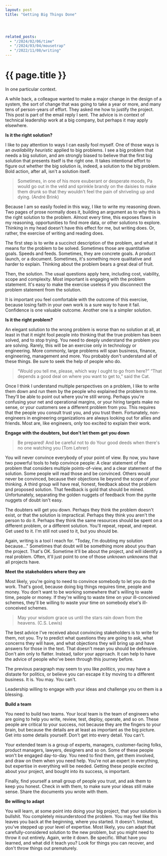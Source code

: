 ```yaml
---
layout: post
title: "Getting Big Things Done"




related_posts:
  - "/2024/02/06/time"
  - "/2024/03/04/mousetrap"
  - "/2022/11/08/writing"
---
```

{{ page.title }}
================

<p class="meta">In one particular context.</p>

A while back, a colleague wanted to make a major change in the design of a system, the sort of change that was going to take a year or more, and many tens of person-years of effort. They asked me how to justify the project. This post is part of the email reply I sent. The advice is in context of technical leadership work at a big company, but perhaps it may apply elsewhere.

**Is it the right solution?**

I like to pay attention to ways I can easily fool myself. One of those ways is an *availability heuristic* applied to big problems. I see a big problem that needs a big solution, and am strongly biased to believe that the first big solution that presents itself is the right one. It takes intentional effort to figure out whether the big solution is, indeed, a solution to the big problem. Bold action, after all, isn't a solution itself.

> Sometimes, in one of his more exuberant or desperate moods, Pa would go out in the veld and sprinkle brandy on the daisies to make them drunk so that they wouldn't feel the pain of shriveling up and dying. (André Brink)

Because I am so easily fooled in this way, I like to write my reasoning down. Two pages of prose normally does it, building an argument as to why this is the right solution to the problem. Almost every time, this exposes flaws in my reasoning, opportunities to find more data, or other solutions to explore. Thinking in my head doesn't have this effect for me, but writing does. Or, rather, the exercise of writing and reading does.

The first step is to write a succinct description of the problem, and what it means for the problem to be solved. Sometimes those are quantitative goals. Speeds and feeds. Sometimes, they are concrete goals. A product launch, or a document. Sometimes, it's something more qualitative and harder to explain. Thinking about the problem bears a great deal of fruit.

Then, the solution. The usual questions apply here, including cost, viability, scope and complexity. Most important is engaging with the problem statement. It's easy to make the exercise useless if you disconnect the problem statement from the solution.

It is important you feel comfortable with the outcome of this exercise, because losing faith in your own work is a sure way to have it fail. Confidence is one valuable outcome. Another one is a simpler solution.

**Is it the right problem?**

An elegant solution to the wrong problem is worse than no solution at all, at least in that it might fool people into thinking that the true problem has been solved, and to stop trying. You need to deeply understand the problem you are solving. Rarely, this will be an exercise only in technology or engineering. More commonly, large problems will span business, finance, engineering, management and more. You probably don't understand all of these things. Be sure to seek the help of people who do. 

> “Would you tell me, please, which way I ought to go from here?”
> “That depends a good deal on where you want to get to,” said the Cat.

Once I think I understand multiple perspectives on a problem, I like to write them down and run them by the people who explained the problem to me. They'll be able to point out where you're still wrong. Perhaps you're confusing your net and operational margins, or your hiring targets make no sense, or your customers see a different problem from you. This requires that the people you consult trust you, and you trust them. Fortunately, non-engineers in engineering organizations are always looking out for allies and friends. Most are, like engineers, only too excited to explain their work. 

**Engage with the doubters, but don't let them get you down**

> Be prepared! And be careful not to do
> Your good deeds when there's no one watching you (Tom Lehrer)

You will never convince everybody of your point of view. By now, you have two powerful tools to help convince people: A clear statement of the problem that considers multiple points-of-view, and a clear statement of the solution. Some people will read those and be convinced. Others would never be convinced, because their objections lie beyond the scope of your thinking. A third group will have real, honest, feedback about the problem and proposed solution. That feedback is gold that should be mined. Unfortunately, separating the golden nuggets of feedback from the pyrite nuggets of doubt isn't easy.

The doubters will get you down. Perhaps they think the problem doesn't exist, or that the solution is impractical. Perhaps they think you aren't the person to do it. Perhaps they think the same resources should be spent on a different problem, or a different solution. You'll repeat, repeat, and repeat. Get used to it. I'm still not used to it, but you should be.

Again, writing is a tool I reach for. "Today, I'm doubting my solution because..." Sometimes that doubt will be something more about you than the project. That's OK. Sometime it'll be about the project, and will identify a real problem. Often, it'll just point to one of those unknown unknowns that all projects have.

**Meet the stakeholders where they are**

Most likely, you're going to need to convince somebody to let you do the work. That's good, because doing big things requires time, people and money. You don't want to be working somewhere that's willing to waste time, people or money. If they're willing to waste time on your ill-conceived schemes, they'll be willing to waste your time on somebody else's ill-conceived schemes.

> May your wisdom grace us until the stars rain down from the heavens. (C.S. Lewis)

The best advice I've received about convincing stakeholders is to write for them, not you. Try to predict what questions they are going to ask, what concerns they will have, and what objections they will bring up and have answers for those in the text. That doesn't mean you should be defensive. Don't aim only to flatter. Instead, tailor your approach. It can help to have the advice of people who've been through this journey before.

The previous paragraph may seem to you like *politics*, you may have a distaste for politics, or believe you can escape it by moving to a different business. It is. You may. You can't.

Leadership willing to engage with your ideas and challenge you on them is a blessing.

**Build a team**

You need to build two teams. Your local team is the team of engineers who are going to help you write, review, test, deploy, operate, and so on. These people are critical to your success, not because they are the fingers to your brain, but because the details are at least as important as the big picture. Get into some details yourself. Don't get into every detail. You can't. 

Your extended team is a group of experts, managers, customer-facing folks, product managers, lawyers, designers and so on. Some of these people won't be engaged day-to-day. You need to find them, get them involved, and draw on them when you need help. You're not an expert in everything, but expertise in everything will be needed. Getting these people excited about your project, and bought into its success, is important.

Finally, find yourself a small group of people you trust, and ask them to keep you honest. Check in with them, to make sure your ideas still make sense. Share the documents you wrote with them.

**Be willing to adapt**

You will learn, at some point into doing your big project, that your solution is bullshit. You completely misunderstood the problem. You may feel like this leaves you back at the beginning, where you started. It doesn't. Instead, you've stepped up your level of expertise. Most likely, you can adapt that carefully-considered solution to the new problem, but you might need to throw it out entirely. Again, write it down. Be specific. What have you learned, and what did it teach you? Look for things you can recover, and don't throw things out prematurely.